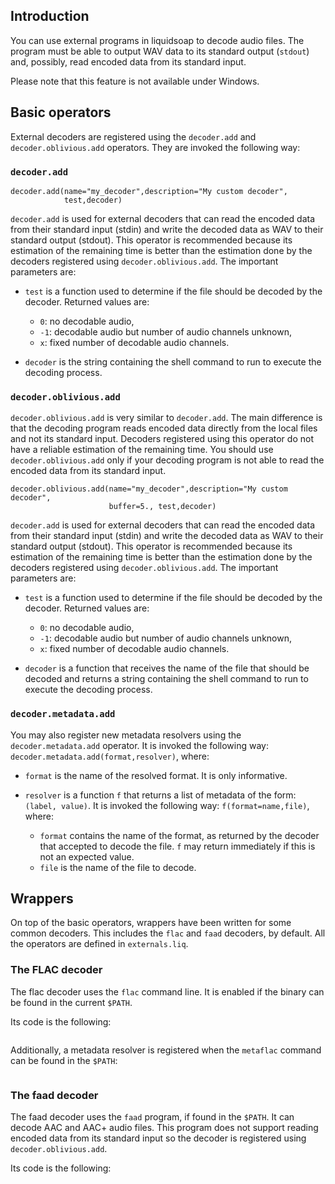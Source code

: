 ## Introduction

You can use external programs in liquidsoap to decode audio files. The program must be able to
output WAV data to its standard output (`stdout`) and, possibly, read encoded data from its
standard input.

Please note that this feature is not available under Windows.

## Basic operators

External decoders are registered using the `decoder.add` and `decoder.oblivious.add` operators.
They are invoked the following way:

### `decoder.add`

```liquidsoap
decoder.add(name="my_decoder",description="My custom decoder",
            test,decoder)
```

`decoder.add` is used for external decoders that can read the encoded data from their standard
input (stdin) and write the decoded data as WAV to their standard output (stdout). This operator
is recommended because its estimation of the remaining time is better than the estimation done
by the decoders registered using `decoder.oblivious.add`. The important parameters are:

- `test` is a function used to determine if the file should be decoded by the decoder. Returned values are:

  - `0`: no decodable audio,
  - `-1`: decodable audio but number of audio channels unknown,
  - `x`: fixed number of decodable audio channels.

- `decoder` is the string containing the shell command to run to execute the decoding process.

### `decoder.oblivious.add`

`decoder.oblivious.add` is very similar to `decoder.add`. The main difference is that the
decoding program reads encoded data directly from the local files and not its standard input.
Decoders registered using this operator do not have a reliable estimation of the remaining
time. You should use `decoder.oblivious.add` only if your decoding program is not able
to read the encoded data from its standard input.

```liquidsoap
decoder.oblivious.add(name="my_decoder",description="My custom decoder",
                      buffer=5., test,decoder)
```

`decoder.add` is used for external decoders that can read the encoded data from their standard
input (stdin) and write the decoded data as WAV to their standard output (stdout). This operator
is recommended because its estimation of the remaining time is better than the estimation done
by the decoders registered using `decoder.oblivious.add`. The important parameters are:

- `test` is a function used to determine if the file should be decoded by the decoder. Returned values are:

  - `0`: no decodable audio,
  - `-1`: decodable audio but number of audio channels unknown,
  - `x`: fixed number of decodable audio channels.

- `decoder` is a function that receives the name of the file that should be decoded and returns a string containing the shell command to run to execute the decoding process.

### `decoder.metadata.add`

You may also register new metadata resolvers using the `decoder.metadata.add` operator. It is invoked the
following way: `decoder.metadata.add(format,resolver)`, where:

- `format` is the name of the resolved format. It is only informative.
- `resolver` is a function `f` that returns a list of metadata of the form: `(label, value)`. It is invoked the following way: `f(format=name,file)`, where:

  - `format` contains the name of the format, as returned by the decoder that accepted to decode the file. `f` may return immediately if this is not an expected value.
  - `file` is the name of the file to decode.

## Wrappers

On top of the basic operators, wrappers have been written for some common decoders. This includes the `flac` and
`faad` decoders, by default. All the operators are defined in `externals.liq`.

### The FLAC decoder

The flac decoder uses the `flac` command line. It is enabled if the binary can be found in the current `$PATH`.

Its code is the following:

```{.liquidsoap include="decoder-flac.liq"}

```

Additionally, a metadata resolver is registered when the `metaflac` command can be found in the `$PATH`:

```{.liquidsoap include="decoder-metaflac.liq"}

```

### The faad decoder

The faad decoder uses the `faad` program, if found in the `$PATH`.
It can decode AAC and AAC+ audio files. This program does not support
reading encoded data from its standard input so the decoder is
registered using `decoder.oblivious.add`.

Its code is the following:

```{.liquidsoap include="decoder-faad.liq"}

```
